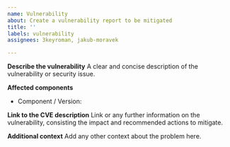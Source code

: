 ```yaml
---
name: Vulnerability
about: Create a vulnerability report to be mitigated
title: ''
labels: vulnerability
assignees: 3keyroman, jakub-moravek

---
```


**Describe the vulnerability**
A clear and concise description of the vulnerability or security issue.

**Affected components**
- Component / Version:

**Link to the CVE description**
Link or any further information on the vulnerability, consisting the impact and recommended actions to mitigate.

**Additional context**
Add any other context about the problem here.
